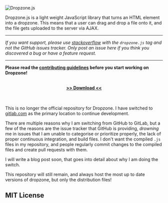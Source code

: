 <img alt="Dropzone.js" src="https://www.dropzonejs.com/images/new-logo.svg" />

Dropzone.js is a light weight JavaScript library that turns an HTML element into a dropzone.
This means that a user can drag and drop a file onto it, and the file gets uploaded to the server via AJAX.

* * *

_If you want support, please use [stackoverflow](https://stackoverflow.com/) with the `dropzone.js` tag and not the
GitHub issues tracker. Only post an issue here if you think you discovered a bug or have a feature request._

* * *

**Please read the [contributing guidelines](CONTRIBUTING.md) before you start working on Dropzone!**

<br>
<div align="center">
  <a href="https://gitlab.com/meno/dropzone/builds/artifacts/master/download?job=release"><strong>&gt;&gt; Download &lt;&lt;</strong></a>
</div>
<br>
<br>

This is no longer the official repository for Dropzone. I have switched to [gitlab.com](https://gitlab.com/meno/dropzone)
as the primary location to continue development.
 
There are multiple reasons why I am switching from GitHub to GitLab, but a few of the reasons are the
issue tracker that GitHub is providing, *drowning* me in issues that I am unable to categorise or prioritize properly,
the lack of proper continuous integration, and build files. I don't want the compiled `.js` files in my repository, and
people regularly commit changes to the compiled files and create pull requests with them.

I will write a blog post soon, that goes into detail about why I am doing the switch.

This repository will still remain, and always host the most up to date versions of dropzone, but only the distribution
files!

MIT License
-----------
